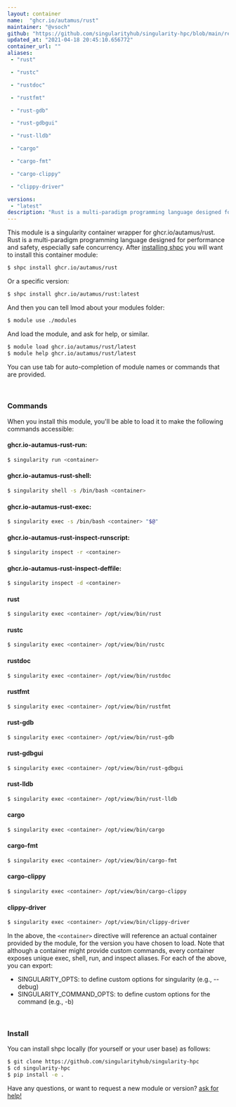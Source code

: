 ```yaml
---
layout: container
name:  "ghcr.io/autamus/rust"
maintainer: "@vsoch"
github: "https://github.com/singularityhub/singularity-hpc/blob/main/registry/ghcr.io/autamus/rust/container.yaml"
updated_at: "2021-04-18 20:45:10.656772"
container_url: ""
aliases:
 - "rust"

 - "rustc"

 - "rustdoc"

 - "rustfmt"

 - "rust-gdb"

 - "rust-gdbgui"

 - "rust-lldb"

 - "cargo"

 - "cargo-fmt"

 - "cargo-clippy"

 - "clippy-driver"

versions:
 - "latest"
description: "Rust is a multi-paradigm programming language designed for performance and safety, especially safe concurrency."
---
```


This module is a singularity container wrapper for ghcr.io/autamus/rust.
Rust is a multi-paradigm programming language designed for performance and safety, especially safe concurrency.
After [installing shpc](#install) you will want to install this container module:

```bash
$ shpc install ghcr.io/autamus/rust
```

Or a specific version:

```bash
$ shpc install ghcr.io/autamus/rust:latest
```

And then you can tell lmod about your modules folder:

```bash
$ module use ./modules
```

And load the module, and ask for help, or similar.

```bash
$ module load ghcr.io/autamus/rust/latest
$ module help ghcr.io/autamus/rust/latest
```

You can use tab for auto-completion of module names or commands that are provided.

<br>

### Commands

When you install this module, you'll be able to load it to make the following commands accessible:

#### ghcr.io-autamus-rust-run:

```bash
$ singularity run <container>
```

#### ghcr.io-autamus-rust-shell:

```bash
$ singularity shell -s /bin/bash <container>
```

#### ghcr.io-autamus-rust-exec:

```bash
$ singularity exec -s /bin/bash <container> "$@"
```

#### ghcr.io-autamus-rust-inspect-runscript:

```bash
$ singularity inspect -r <container>
```

#### ghcr.io-autamus-rust-inspect-deffile:

```bash
$ singularity inspect -d <container>
```


#### rust
       
```bash
$ singularity exec <container> /opt/view/bin/rust
```


#### rustc
       
```bash
$ singularity exec <container> /opt/view/bin/rustc
```


#### rustdoc
       
```bash
$ singularity exec <container> /opt/view/bin/rustdoc
```


#### rustfmt
       
```bash
$ singularity exec <container> /opt/view/bin/rustfmt
```


#### rust-gdb
       
```bash
$ singularity exec <container> /opt/view/bin/rust-gdb
```


#### rust-gdbgui
       
```bash
$ singularity exec <container> /opt/view/bin/rust-gdbgui
```


#### rust-lldb
       
```bash
$ singularity exec <container> /opt/view/bin/rust-lldb
```


#### cargo
       
```bash
$ singularity exec <container> /opt/view/bin/cargo
```


#### cargo-fmt
       
```bash
$ singularity exec <container> /opt/view/bin/cargo-fmt
```


#### cargo-clippy
       
```bash
$ singularity exec <container> /opt/view/bin/cargo-clippy
```


#### clippy-driver
       
```bash
$ singularity exec <container> /opt/view/bin/clippy-driver
```



In the above, the `<container>` directive will reference an actual container provided
by the module, for the version you have chosen to load. Note that although a container
might provide custom commands, every container exposes unique exec, shell, run, and
inspect aliases. For each of the above, you can export:

 - SINGULARITY_OPTS: to define custom options for singularity (e.g., --debug)
 - SINGULARITY_COMMAND_OPTS: to define custom options for the command (e.g., -b)

<br>
  
### Install

You can install shpc locally (for yourself or your user base) as follows:

```bash
$ git clone https://github.com/singularityhub/singularity-hpc
$ cd singularity-hpc
$ pip install -e .
```

Have any questions, or want to request a new module or version? [ask for help!](https://github.com/singularityhub/singularity-hpc/issues)
